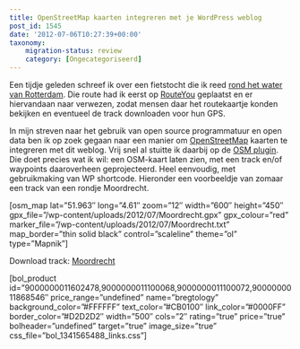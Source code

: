 ```yaml
---
title: OpenStreetMap kaarten integreren met je WordPress weblog
post_id: 1545
date: '2012-07-06T10:27:39+00:00'
taxonomy:
    migration-status: review
    category: [Ongecategoriseerd]
---
```

Een tijdje geleden schreef ik over een fietstocht die ik reed [rond het water van Rotterdam](/over-door-en-onder-water-1526/ "Over, door en onder water"). Die route had ik eerst op [RouteYou](http://www.routeyou.nl) geplaatst en er hiervandaan naar verwezen, zodat mensen daar het routekaartje konden bekijken en eventueel de track downloaden voor hun GPS.

In mijn streven naar het gebruik van open source programmatuur en open data ben ik op zoek gegaan naar een manier om [OpenStreetMap](http://www.openstreetmap.org) kaarten te integreren met dit weblog. Vrij snel al stuitte ik daarbij op de [OSM plugin](http://wordpress.org/extend/plugins/osm/). Die doet precies wat ik wil: een OSM-kaart laten zien, met een track en/of waypoints daaroverheen geprojecteerd. Heel eenvoudig, met gebruikmaking van WP shortcode. Hieronder een voorbeeldje van zomaar een track van een rondje Moordrecht.

[osm\_map lat=”51.963″ long=”4.61″ zoom=”12″ width=”600″ height=”450″ gpx\_file=”/wp-content/uploads/2012/07/Moordrecht.gpx” gpx\_colour=”red” marker\_file=”/wp-content/uploads/2012/07/Moordrecht.txt” map\_border=”thin solid black” control=”scaleline” theme=”ol” type=”Mapnik”]



Download track: [Moordrecht](/wp-content/uploads/2012/07/Moordrecht.gpx)

 

[bol\_product id=”9000000011602478,9000000011100068,9000000011100072,9000000011868546″ price\_range=”undefined” name=”bregtology” background\_color=”#FFFFFF” text\_color=”#CB0100″ link\_color=”#0000FF” border\_color=”#D2D2D2″ width=”500″ cols=”2″ rating=”true” price=”true” bolheader=”undefined” target=”true” image\_size=”true” css\_file=”bol\_1341565488\_links.css”]